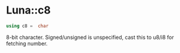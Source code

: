 # Luna::c8

```c++
using c8 =  char
```

8-bit character. Signed/unsigned is unspecified, cast this to u8/i8 for fetching number. 

